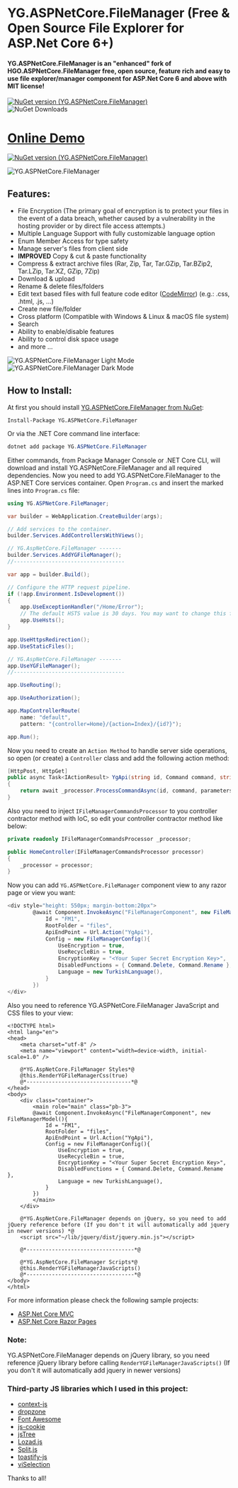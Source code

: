 # YG.ASPNetCore.FileManager (Free & Open Source File Explorer for ASP.Net Core 6+)

#### YG.ASPNetCore.FileManager is an "enhanced" fork of HGO.ASPNetCore.FileManager free, open source, feature rich and easy to use file explorer/manager component for ASP.Net Core 6 and above with MIT license!

[![NuGet version (YG.ASPNetCore.FileManager)](https://img.shields.io/nuget/v/YG.ASPNetCore.FileManager)](https://www.nuget.org/packages/YG.ASPNetCore.FileManager/)  
![NuGet Downloads](https://img.shields.io/nuget/dt/YG.ASPNetCore.FileManager?style=flat&color=%23238636)

# **[Online Demo](https://filemanager.yigitgenc.com/)**

[![NuGet version (YG.ASPNetCore.FileManager)](https://img.shields.io/badge/Demo%20Website%20deployed%20with-FTP%20DEPLOY%20ACTION-%3CCOLOR%3E?style=for-the-badge&color=297FA9)](https://github.com/SamKirkland/FTP-Deploy-Action)  

![YG.ASPNetCore.FileManager](https://raw.githubusercontent.com/yigitgnc/YG.ASPNetCore.FileManager/master/YG.ASPNetCore.FileManager.png "YG.ASPNetCore.FileManager")

## Features:
-  File Encryption (The primary goal of encryption is to protect your files in the event of a data breach, whether caused by a vulnerability in the hosting provider or by direct file access attempts.)
-  Multiple Language Support with fully customizable language option
-  Enum Member Access for type safety
-  Manage server's files from client side
-  **IMPROVED** Copy & cut & paste functionality
-  Compress & extract archive files (Rar, Zip, Tar, Tar.GZip, Tar.BZip2, Tar.LZip, Tar.XZ, GZip, 7Zip)
-  Download & upload
-  Rename & delete files/folders
-  Edit text based files with full feature code editor ([CodeMirror](https://codemirror.net/)) (e.g.: .css, .html, .js, ...)
-  Create new file/folder
-  Cross platform (Compatible with Windows & Linux & macOS file system)
-  Search
-  Ability to enable/disable features
-  Ability to control disk space usage
-  and more ...

![YG.ASPNetCore.FileManager Light Mode](https://raw.githubusercontent.com/yigitgnc/YG.ASPNetCore.FileManager/master/Light-min.png "YG.ASPNetCore.FileManager Light Mode")
![YG.ASPNetCore.FileManager Dark Mode](https://raw.githubusercontent.com/yigitgnc/YG.ASPNetCore.FileManager/master/Dark-min.png "YG.ASPNetCore.FileManager Dark Mode")

## How to Install:
At first you should install  [YG.ASPNetCore.FileManager from NuGet](https://www.nuget.org/packages/YG.ASPNetCore.FileManager/):
```
Install-Package YG.ASPNetCore.FileManager
```
Or via the .NET Core command line interface:

```cs
dotnet add package YG.ASPNetCore.FileManager
```
Either commands, from Package Manager Console or .NET Core CLI, will download and install YG.ASPNetCore.FileManager and all required dependencies.
Now you need to add YG.ASPNetCore.FileManager to the ASP.NET Core services container. Open `Program.cs` and insert the marked lines into `Program.cs` file:
```cs
using YG.ASPNetCore.FileManager;

var builder = WebApplication.CreateBuilder(args);

// Add services to the container.
builder.Services.AddControllersWithViews();

// YG.AspNetCore.FileManager -------
builder.Services.AddYGFileManager();
//-----------------------------------

var app = builder.Build();

// Configure the HTTP request pipeline.
if (!app.Environment.IsDevelopment())
{
    app.UseExceptionHandler("/Home/Error");
    // The default HSTS value is 30 days. You may want to change this for production scenarios, see https://aka.ms/aspnetcore-hsts.
    app.UseHsts();
}

app.UseHttpsRedirection();
app.UseStaticFiles();

// YG.AspNetCore.FileManager -------
app.UseYGFileManager();
//-----------------------------------

app.UseRouting();

app.UseAuthorization();

app.MapControllerRoute(
    name: "default",
    pattern: "{controller=Home}/{action=Index}/{id?}");

app.Run();
```
Now you need to create an `Action Method` to handle server side operations, so open (or create) a `Controller` class and add the following action method:
```cs
[HttpPost, HttpGet]
public async Task<IActionResult> YgApi(string id, Command command, string parameters, IFormFile file)
{
    return await _processor.ProcessCommandAsync(id, command, parameters, file);
}
```
Also you need to inject `IFileManagerCommandsProcessor` to you controller contractor method with IoC, so edit your controller contractor method like below:
```cs
private readonly IFileManagerCommandsProcessor _processor;

public HomeController(IFileManagerCommandsProcessor processor)
{
    _processor = processor;
}
```
Now you can add `YG.ASPNetCore.FileManager` component view to any razor page or view you want:
```cs
<div style="height: 550px; margin-bottom:20px">
        @await Component.InvokeAsync("FileManagerComponent", new FileManagerModel(){
            Id = "FM1",
            RootFolder = "files",
            ApiEndPoint = Url.Action("YgApi"),
            Config = new FileManagerConfig(){
                UseEncryption = true,
                UseRecycleBin = true,
                EncryptionKey = "<Your Super Secret Encryption Key>",
                DisabledFunctions = { Command.Delete, Command.Rename },
                Language = new TurkishLanguage(),                
            }
        })
</div>
```
Also you need to reference YG.ASPNetCore.FileManager JavaScript and CSS files to your view:
```cshtml
<!DOCTYPE html>
<html lang="en">
<head>
    <meta charset="utf-8" />
    <meta name="viewport" content="width=device-width, initial-scale=1.0" />
    
    @*YG.AspNetCore.FileManager Styles*@
    @this.RenderYGFileManagerCss(true)
    @*---------------------------------*@
</head>
<body>
    <div class="container">
        <main role="main" class="pb-3">
        @await Component.InvokeAsync("FileManagerComponent", new FileManagerModel(){
            Id = "FM1",
            RootFolder = "files",
            ApiEndPoint = Url.Action("YgApi"),
            Config = new FileManagerConfig(){
                UseEncryption = true,
                UseRecycleBin = true,
                EncryptionKey = "<Your Super Secret Encryption Key>",
                DisabledFunctions = { Command.Delete, Command.Rename },
                Language = new TurkishLanguage(),                
            }
        })
        </main>
    </div>

    @*YG.AspNetCore.FileManager depends on jQuery, so you need to add jQuery reference before (If you don't it will automatically add jquery in newer versions) *@
    <script src="~/lib/jquery/dist/jquery.min.js"></script>
    
    @*----------------------------------*@

    @*YG.AspNetCore.FileManager Scripts*@
    @this.RenderYGFileManagerJavaScripts()
    @*----------------------------------*@
</body>
</html>
```
For more information please check the following sample projects:
- [ASP.Net Core MVC](https://github.com/yigitgnc/YG.ASPNetCore.FileManager/tree/master/test/YG.ASPNetCore.FileManager.Test)
- [ASP.Net Core Razor Pages](https://github.com/yigitgnc/YG.ASPNetCore.FileManager/tree/master/test/YG.ASPNetCore.FileManager.RazorPages.Test)

### Note:
YG.ASPNetCore.FileManager depends on jQuery library, so you need reference jQuery library before calling `RenderYGFileManagerJavaScripts()` (If you don't it will automatically add jquery in newer versions)

### Third-party JS libraries which I used in this project:
- [context-js](https://github.com/heapoverride/context-js)
- [dropzone](https://github.com/dropzone/dropzone)
- [Font Awesome](https://github.com/FortAwesome/Font-Awesome)
- [js-cookie](https://github.com/js-cookie/js-cookie)
- [jsTree](https://github.com/vakata/jstree)
- [Lozad.js](https://github.com/ApoorvSaxena/lozad.js)
- [Split.js](https://github.com/nathancahill/split)
- [toastify-js](https://github.com/apvarun/toastify-js)
- [viSelection](https://github.com/simonwep/selection)

Thanks to all!

